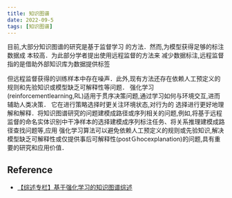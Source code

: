 ```yaml
---
title: 知识图谱
date: 2022-09-5
tags: [知识图谱]
---
```


目前,大部分知识图谱的研究是基于监督学习 的方法．然而,为模型获得足够的标注数据成 本较高．为此部分学者提出使用远程监督的方法来 减少数据标注,远程监督指的是借助外部知识库为数据提供标签

但远程监督获得的训练样本中存在噪声．此外,现有方法还存在依赖人工预定义的规则和先验知识或模型缺乏可解释性等问题．
强化学习(reinforcementlearning,RL)适用于贯序决策问题,通过学习如何与环境交互,进而辅助人类决策．
它在进行策略选择时更关注环境状态,对行为的 选择进行更好地理解和解释．将知识图谱研究的问题建模成路径或序列相关的问题,例如,将基于远程监督的命名实体识别中干净样本的选择建模成序列标注任务、将关系推理建模成路径查找问题等,应用 强化学习算法可以避免依赖人工预定义的规则或先验知识,解决模型缺乏可解释性或仅提供事后可解释性(postＧhocexplanation)的问题,具有重要的研究和应用价值．

## Reference

- [【综述专栏】基于强化学习的知识图谱综述 ](https://mp.weixin.qq.com/s?__biz=MzIzNjc0MTMwMA==&mid=2247585425&idx=1&sn=285ad7b8a90beaead946734a9721be24&chksm=e8d0f94adfa7705c795df6a8b47dacba06ccc6c934c06f85c9d1bb037cf0829bd8d5fecddc5c&mpshare=1&scene=1&srcid=0905qJkgRrZNw71svMyl2R0n&sharer_sharetime=1662348456540&sharer_shareid=f66ef27ade3d509229b2afd8611df712#rd)